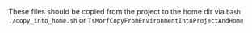 These files should be copied from the project to the home dir via `bash ./copy_into_home.sh` or `TsMorfCopyFromEnvironmentIntoProjectAndHome
`
